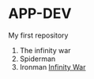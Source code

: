 # APP-DEV
My first repository
1. The infinity war
2. Spiderman
3. Ironman
[Infinity War](https://www.youtube.com/watch?v=6ZfuNTqbHE8&pp=ygUMaW5maW5pdHkgd2Fy)
